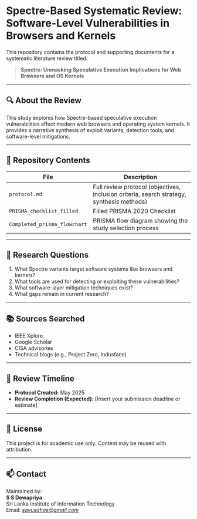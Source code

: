 # Spectre-Based Systematic Review: Software-Level Vulnerabilities in Browsers and Kernels

This repository contains the protocol and supporting documents for a systematic literature review titled:

> **Spectre: Unmasking Speculative Execution Implications for Web Browsers and OS Kernels**

---

## 🔍 About the Review

This study explores how Spectre-based speculative execution vulnerabilities affect modern web browsers and operating system kernels. It provides a narrative synthesis of exploit variants, detection tools, and software-level mitigations.

---

## 📄 Repository Contents

| File | Description |
|------|-------------|
| `protocol.md` | Full review protocol (objectives, inclusion criteria, search strategy, synthesis methods) |
| `PRISMA_checklist_filled` | Filled PRISMA 2020 Checklist |
| `Completed_prisma_flowchart` | PRISMA flow diagram showing the study selection process |

---

## 🧪 Research Questions

1. What Spectre variants target software systems like browsers and kernels?
2. What tools are used for detecting or exploiting these vulnerabilities?
3. What software-layer mitigation techniques exist?
4. What gaps remain in current research?

---

## 📚 Sources Searched

- IEEE Xplore  
- Google Scholar  
- CISA advisories  
- Technical blogs (e.g., Project Zero, Indusface)  

---

## 📅 Review Timeline

- **Protocol Created:** May 2025  
- **Review Completion (Expected):** [Insert your submission deadline or estimate]

---

## 📌 License

This project is for academic use only. Content may be reused with attribution.

---

## 📫 Contact

Maintained by:  
**S S Dewapriya**  
Sri Lanka Institute of Information Technology  
Email: *sayusahas@gmail.com*  
